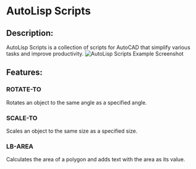 # AutoLisp Scripts
## Description:
AutoLisp Scripts is a collection of scripts for AutoCAD that simplify various tasks and improve productivity.
![AutoLisp Scripts Example Screenshot](https://judottech.com.au/AutoLISPExample.png)

## Features:
### ROTATE-TO
Rotates an object to the same angle as a specified angle.
### SCALE-TO
Scales an object to the same size as a specified size.
### LB-AREA
Calculates the area of a polygon and adds text with the area as its value.
